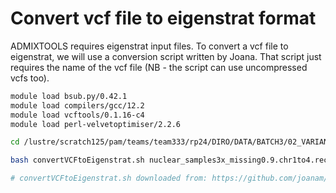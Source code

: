 
# Convert vcf file to eigenstrat format

ADMIXTOOLS requires eigenstrat input files. To convert a vcf file to eigenstrat, we will use a conversion script written by Joana. That script just requires the name of the vcf file (NB - the script can use uncompressed vcfs too). 

```bash
module load bsub.py/0.42.1
module load compilers/gcc/12.2
module load vcftools/0.1.16-c4
module load perl-velvetoptimiser/2.2.6

cd /lustre/scratch125/pam/teams/team333/rp24/DIRO/DATA/BATCH3/02_VARIANTS/ADMIXTOOLS

bash convertVCFtoEigenstrat.sh nuclear_samples3x_missing0.9.chr1to4.recode.RENAMED.vcf --renameScaff

# convertVCFtoEigenstrat.sh downloaded from: https://github.com/joanam/scripts/blob/master/convertVCFtoEigenstrat.sh

```